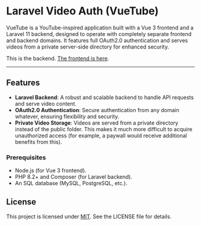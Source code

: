 # Laravel Video Auth (VueTube)

VueTube is a YouTube-inspired application built with a Vue 3 frontend and a Laravel 11 backend, designed to operate with completely separate frontend and backend domains. It features full OAuth2.0 authentication and serves videos from a private server-side directory for enhanced security.

This is the backend. [The frontend is here](https://github.com/mgraichy/vuetube).

---

## Features

- **Laravel Backend**: A robust and scalable backend to handle API requests and serve video content.
- **OAuth2.0 Authentication**: Secure authentication from any domain whatever, ensuring flexibility and security.
- **Private Video Storage**: Videos are served from a private directory instead of the public folder. This makes it much more difficult to acquire unauthorized access (for example, a paywall would receive additional benefits from this).


### Prerequisites

- Node.js (for Vue 3 frontend).
- PHP 8.2+ and Composer (for Laravel backend).
- An SQL database (MySQL, PostgreSQL, etc.).

## License

This project is licensed under [MIT](https://opensource.org/license/mit). See the LICENSE file for details.


